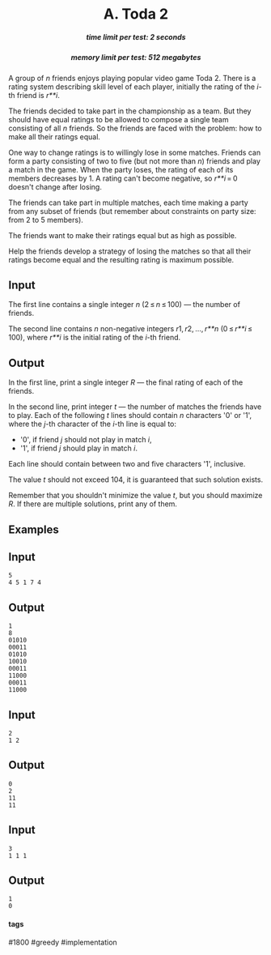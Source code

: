 <h1 style='text-align: center;'> A. Toda 2</h1>

<h5 style='text-align: center;'>time limit per test: 2 seconds</h5>
<h5 style='text-align: center;'>memory limit per test: 512 megabytes</h5>

A group of *n* friends enjoys playing popular video game Toda 2. There is a rating system describing skill level of each player, initially the rating of the *i*-th friend is *r**i*.

The friends decided to take part in the championship as a team. But they should have equal ratings to be allowed to compose a single team consisting of all *n* friends. So the friends are faced with the problem: how to make all their ratings equal.

One way to change ratings is to willingly lose in some matches. Friends can form a party consisting of two to five (but not more than *n*) friends and play a match in the game. When the party loses, the rating of each of its members decreases by 1. A rating can't become negative, so *r**i* = 0 doesn't change after losing.

The friends can take part in multiple matches, each time making a party from any subset of friends (but remember about constraints on party size: from 2 to 5 members).

The friends want to make their ratings equal but as high as possible.

Help the friends develop a strategy of losing the matches so that all their ratings become equal and the resulting rating is maximum possible.

## Input

The first line contains a single integer *n* (2 ≤ *n* ≤ 100) — the number of friends.

The second line contains *n* non-negative integers *r*1, *r*2, ..., *r**n* (0 ≤ *r**i* ≤ 100), where *r**i* is the initial rating of the *i*-th friend.

## Output

In the first line, print a single integer *R* — the final rating of each of the friends.

In the second line, print integer *t* — the number of matches the friends have to play. Each of the following *t* lines should contain *n* characters '0' or '1', where the *j*-th character of the *i*-th line is equal to:

* '0', if friend *j* should not play in match *i*,
* '1', if friend *j* should play in match *i*.

Each line should contain between two and five characters '1', inclusive.

The value *t* should not exceed 104, it is guaranteed that such solution exists. 

Remember that you shouldn't minimize the value *t*, but you should maximize *R*. If there are multiple solutions, print any of them.

## Examples

## Input


```
5  
4 5 1 7 4  

```
## Output


```
1  
8  
01010  
00011  
01010  
10010  
00011  
11000  
00011  
11000  

```
## Input


```
2  
1 2  

```
## Output


```
0  
2  
11  
11  

```
## Input


```
3  
1 1 1  

```
## Output


```
1  
0  

```


#### tags 

#1800 #greedy #implementation 